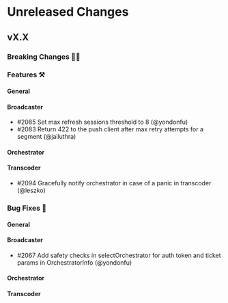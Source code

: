 # Unreleased Changes

## vX.X

### Breaking Changes 🚨🚨

### Features ⚒

#### General

#### Broadcaster

- \#2085 Set max refresh sessions threshold to 8 (@yondonfu)
- \#2083 Return 422 to the push client after max retry attempts for a segment (@jailuthra)

#### Orchestrator

#### Transcoder
- \#2094 Gracefully notify orchestrator in case of a panic in transcoder (@leszko)

### Bug Fixes 🐞

#### General

#### Broadcaster

- \#2067 Add safety checks in selectOrchestrator for auth token and ticket params in OrchestratorInfo (@yondonfu)

#### Orchestrator

#### Transcoder
